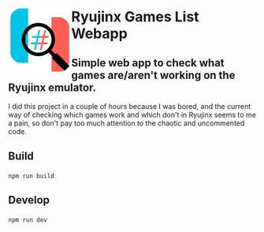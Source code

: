 # <img src="https://github.com/PanIntegralus/ryujinx-games-list-webapp/blob/main/public/favicon.png" align="left" width=128 height=128> Ryujinx Games List Webapp
## Simple web app to check what games are/aren't working on the Ryujinx emulator.

I did this project in a couple of hours because I was bored, and the current way of checking which games work and which don't in Ryujinx seems to me a pain, so don't pay too much attention to the chaotic and uncommented code.

## Build
`npm run build`

## Develop
`npm run dev`
